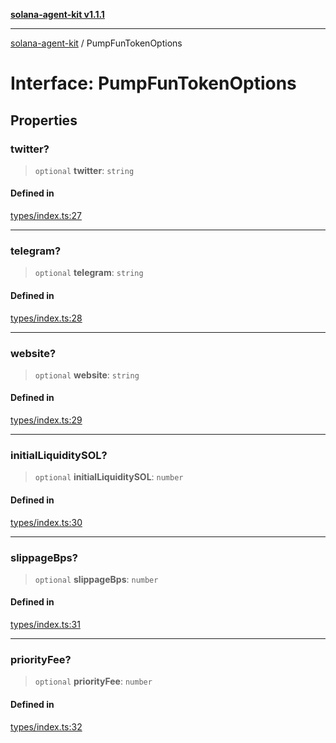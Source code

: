 [**solana-agent-kit v1.1.1**](../README.md)

***

[solana-agent-kit](../README.md) / PumpFunTokenOptions

# Interface: PumpFunTokenOptions

## Properties

### twitter?

> `optional` **twitter**: `string`

#### Defined in

[types/index.ts:27](https://github.com/scriptscrypt/solana-agent-kit/blob/4c8fad738fa9f59b8988f2e035ba86e7943593b8/src/types/index.ts#L27)

***

### telegram?

> `optional` **telegram**: `string`

#### Defined in

[types/index.ts:28](https://github.com/scriptscrypt/solana-agent-kit/blob/4c8fad738fa9f59b8988f2e035ba86e7943593b8/src/types/index.ts#L28)

***

### website?

> `optional` **website**: `string`

#### Defined in

[types/index.ts:29](https://github.com/scriptscrypt/solana-agent-kit/blob/4c8fad738fa9f59b8988f2e035ba86e7943593b8/src/types/index.ts#L29)

***

### initialLiquiditySOL?

> `optional` **initialLiquiditySOL**: `number`

#### Defined in

[types/index.ts:30](https://github.com/scriptscrypt/solana-agent-kit/blob/4c8fad738fa9f59b8988f2e035ba86e7943593b8/src/types/index.ts#L30)

***

### slippageBps?

> `optional` **slippageBps**: `number`

#### Defined in

[types/index.ts:31](https://github.com/scriptscrypt/solana-agent-kit/blob/4c8fad738fa9f59b8988f2e035ba86e7943593b8/src/types/index.ts#L31)

***

### priorityFee?

> `optional` **priorityFee**: `number`

#### Defined in

[types/index.ts:32](https://github.com/scriptscrypt/solana-agent-kit/blob/4c8fad738fa9f59b8988f2e035ba86e7943593b8/src/types/index.ts#L32)
